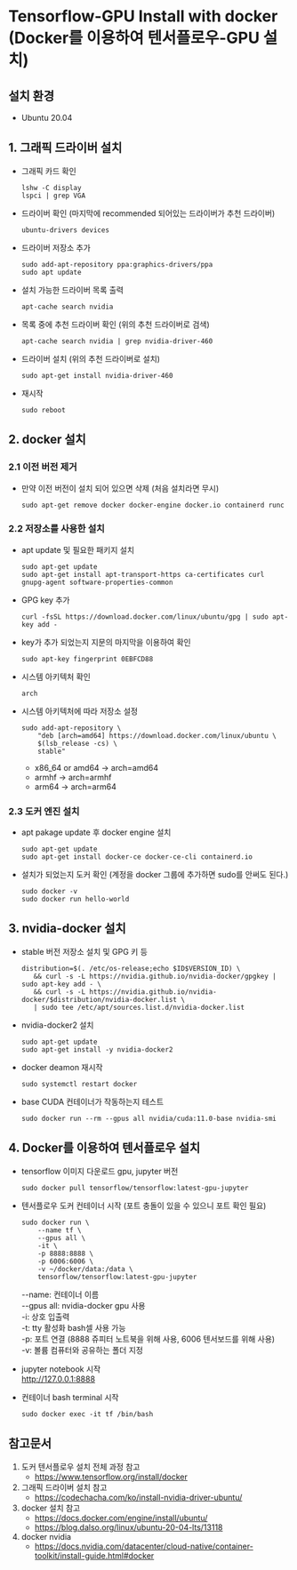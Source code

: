 # Tensorflow-GPU Install with docker (Docker를 이용하여 텐서플로우-GPU 설치)

## 설치 환경
* Ubuntu 20.04

## 1. 그래픽 드라이버 설치 
* 그래픽 카드 확인
	```
	lshw -C display
	lspci | grep VGA
	```
* 드라이버 확인 (마지막에 recommended 되어있는 드라이버가 추천 드라이버)
	```
	ubuntu-drivers devices
	```
* 드라이버 저장소 추가
	```
	sudo add-apt-repository ppa:graphics-drivers/ppa
	sudo apt update
	```
* 설치 가능한 드라이버 목록 출력 
	```
	apt-cache search nvidia
	```
* 목록 중에 추천 드라이버 확인 (위의 추천 드라이버로 검색)
	```
	apt-cache search nvidia | grep nvidia-driver-460
	```
* 드라이버 설치 (위의 추천 드라이버로 설치)
	```
	sudo apt-get install nvidia-driver-460
	```
* 재시작
	```
	sudo reboot
	```

## 2. docker 설치
### 2.1 이전 버전 제거
* 만약 이전 버전이 설치 되어 있으면 삭제 (처음 설치라면 무시)
	```
	sudo apt-get remove docker docker-engine docker.io containerd runc
	```
### 2.2 저장소를 사용한 설치
* apt update 및 필요한 패키지 설치
	```
	sudo apt-get update
	sudo apt-get install apt-transport-https ca-certificates curl gnupg-agent software-properties-common
	```
* GPG key 추가
	```
	curl -fsSL https://download.docker.com/linux/ubuntu/gpg | sudo apt-key add -
	```
* key가 추가 되었는지 지문의 마지막을 이용하여 확인
	```
	sudo apt-key fingerprint 0EBFCD88
	```
* 시스템 아키텍처 확인
	```
	arch
	```
* 시스템 아키텍처에 따라 저장소 설정
	```
	sudo add-apt-repository \
		"deb [arch=amd64] https://download.docker.com/linux/ubuntu \
		$(lsb_release -cs) \
		stable"
	```
	* x86_64 or amd64 -> arch=amd64
	* armhf -> arch=armhf
	* arm64 -> arch=arm64
### 2.3 도커 엔진 설치
* 	apt pakage update 후 docker engine 설치
	```
	sudo apt-get update
	sudo apt-get install docker-ce docker-ce-cli containerd.io
	```
* 설치가 되었는지 도커 확인 (계정을 docker 그룹에 추가하면 sudo를 안써도 된다.)
	```
	sudo docker -v
	sudo docker run hello-world
	```

## 3. nvidia-docker 설치
* stable 버전 저장소 설치 및 GPG 키 등
	```
	distribution=$(. /etc/os-release;echo $ID$VERSION_ID) \
	   && curl -s -L https://nvidia.github.io/nvidia-docker/gpgkey | sudo apt-key add - \
	   && curl -s -L https://nvidia.github.io/nvidia-docker/$distribution/nvidia-docker.list \
	   | sudo tee /etc/apt/sources.list.d/nvidia-docker.list	
	```	   
* nvidia-docker2 설치
	```
	sudo apt-get update
	sudo apt-get install -y nvidia-docker2
	```
* docker deamon 재시작
	```
	sudo systemctl restart docker
	```	
* base CUDA 컨테이너가 작동하는지 테스트
	```
	sudo docker run --rm --gpus all nvidia/cuda:11.0-base nvidia-smi
	```

## 4. Docker를 이용하여 텐서플로우 설치
* tensorflow 이미지 다운로드 gpu, jupyter 버전
	```
	sudo docker pull tensorflow/tensorflow:latest-gpu-jupyter
	```
* 텐서플로우 도커 컨테이너 시작 (포트 충돌이 있을 수 있으니 포트 확인 필요)
	```
	sudo docker run \
		--name tf \
		--gpus all \
		-it \
		-p 8888:8888 \
		-p 6006:6006 \
		-v ~/docker/data:/data \
		tensorflow/tensorflow:latest-gpu-jupyter
	```
	--name: 컨테이너 이름   
	--gpus all: nvidia-docker gpu 사용   
	-i: 상호 입출력   
	-t: tty 활성화 bash셀 사용 가능   
	-p: 포트 연결 (8888 쥬피터 노트북을 위해 사용, 6006 텐서보드를 위해 사용)   
	-v: 볼륨 컴퓨터와 공유하는 폴더 지정
* jupyter notebook 시작	  
	http://127.0.0.1:8888
	
* 컨테이너 bash terminal 시작  
	```
	sudo docker exec -it tf /bin/bash
	```

## 참고문서
1. 도커 텐서플로우 설치 전체 과정 참고 
	* https://www.tensorflow.org/install/docker
2. 그래픽 드라이버 설치 참고
	* https://codechacha.com/ko/install-nvidia-driver-ubuntu/
3. docker 설치 참고
	* https://docs.docker.com/engine/install/ubuntu/
	* https://blog.dalso.org/linux/ubuntu-20-04-lts/13118
4. docker nvidia
	* https://docs.nvidia.com/datacenter/cloud-native/container-toolkit/install-guide.html#docker